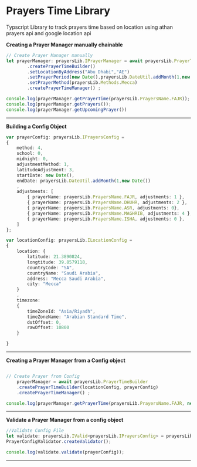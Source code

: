 ﻿# Prayers Time Library
Typscript Library to track prayers time based on location using athan prayers api and google location api




**Creating a Prayer Manager manually chainable**

```typescript
// Create Prayer Manager manually
let prayerManager: prayersLib.IPrayerManager = await prayersLib.PrayerTimeBuilder
        .createPrayerTimeBuilder()
        .setLocationByAddress("Abu Dhabi","AE")
        .setPrayerPeriod(new Date(),prayersLib.DateUtil.addMonth(1,new Date()))
        .setPrayerMethod(prayersLib.Methods.Mecca)
        .createPrayerTimeManager() ;

console.log(prayerManager.getPrayerTime(prayersLib.PrayersName.FAJR));
console.log(prayerManager.getPrayers());
console.log(prayerManager.getUpcomingPrayer())

 ```       
---

**Building a Config Object**

```typescript
var prayerConfig: prayersLib.IPrayersConfig = 
{
    method: 4,
    school: 0,
    midnight: 0,
    adjustmentMethod: 1,
    latitudeAdjustment: 3,
    startDate: new Date(),
    endDate: prayersLib.DateUtil.addMonth(1,new Date())
    ,
    adjustments: [
        { prayerName: prayersLib.PrayersName.FAJR, adjustments: 1 },
        { prayerName: prayersLib.PrayersName.DHUHR, adjustments: 2 },
        { prayerName: prayersLib.PrayersName.ASR, adjustments: 0},
        { prayerName: prayersLib.PrayersName.MAGHRIB, adjustments: 4 },
        { prayerName: prayersLib.PrayersName.ISHA, adjustments: 0 },
    ]
};

var locationConfig: prayersLib.ILocationConfig =
{
    location: {
        latitude: 21.3890824,
        longtitude: 39.8579118,
        countryCode: "SA",
        countryName: "Saudi Arabia",
        address: "Mecca Saudi Arabia",
        city: "Mecca"
    }
    ,
    timezone:
    {
        timeZoneId: "Asia/Riyadh",
        timeZoneName: "Arabian Standard Time",
        dstOffset: 0,
        rawOffset: 10800
    }

}
```
---
**Creating a Prayer Manager from a Config object**

```typescript

// Create Prayer from Config 
    prayerManager = await prayersLib.PrayerTimeBuilder
    .createPrayerTimeBuilder(locationConfig, prayerConfig)
    .createPrayerTimeManager() ;

console.log(prayerManager.getPrayerTime(prayersLib.PrayersName.FAJR, new Date()));   
```
---


**Validate a Prayer Manager from a config object**

```typescript
//Validate Config File
let validate: prayersLib.IValid<prayersLib.IPrayersConfig> = prayersLib.
PrayerConfigValidator.createValidator();

console.log(validate.validate(prayerConfig));

```
---
